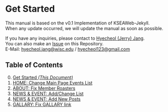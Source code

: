# Get Started

This manual is based on the v0.1 Implementation of KSEAWeb-Jekyll.  
When any update occurred, we will update the manual as soon as possible.  

If you have any inquiries, please contact to [Hyecheol (Jerry) Jang]().  
You can also make an [Issue](https://github.com/hyecheol123/KSEAWebDocuments-Jekyll/issues) on this Repository.  
E-Mail: hyecheol.jang@wisc.edu / hyecheol123@gmail.com  

## Table of Contents  
0. [Get Started *(This Document)*](https://github.com/hyecheol123/KSEAWebDocuments-Jekyll/blob/master/UserGuide/GetStarted.md)
1. [HOME: Change Main Page Events List](https://github.com/hyecheol123/KSEAWebDocuments-Jekyll/blob/master/UserGuide/Home-Change_Events_List.md)
2. [ABOUT: Fix Member Roasters]()  
3. [NEWS & EVENT: Add/Change List]()  
4. [NEWS & EVENT: Add New Posts](https://github.com/hyecheol123/KSEAWebDocuments-Jekyll/blob/master/UserGuide/News-Add_New_Posts.md)  
5. [GALLARY: Fix GALLARY link]()